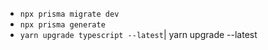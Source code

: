 - `npx prisma migrate dev`
- `npx prisma generate`
- `yarn upgrade typescript --latest`| yarn upgrade --latest
